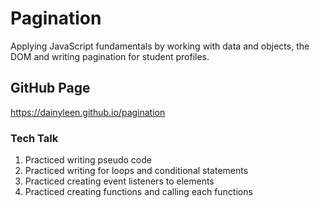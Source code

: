 # Pagination
Applying JavaScript fundamentals by working with data and objects, the DOM and writing pagination for student profiles.

## GitHub Page
https://dainyleen.github.io/pagination

### Tech Talk
1. Practiced writing pseudo code
2. Practiced writing for loops and conditional statements
3. Practiced creating event listeners to elements
4. Practiced creating functions and calling each functions


